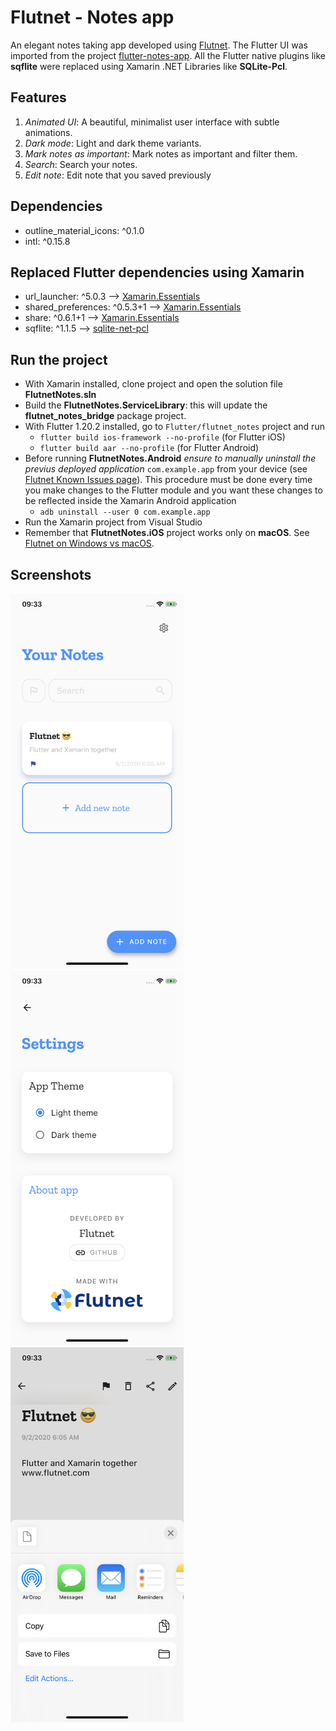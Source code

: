# Flutnet - Notes app

An elegant notes taking app developed using [Flutnet](https://www.flutnet.com). The Flutter UI was imported from the project [flutter-notes-app](https://github.com/roshanrahman/flutter-notes-app). All the Flutter native plugins like **sqflite** were replaced using Xamarin .NET Libraries like **SQLite-Pcl**. 

## Features

1. *Animated UI*: A beautiful, minimalist user interface with subtle animations.
2. *Dark mode*: Light and dark theme variants.
3. *Mark notes as important*: Mark notes as important and filter them.
4. *Search*: Search your notes.
5. *Edit note*: Edit note that you saved previously

## Dependencies

- outline_material_icons: ^0.1.0
- intl: ^0.15.8

## Replaced Flutter dependencies using Xamarin

- url_launcher: ^5.0.3 --> [Xamarin.Essentials](https://www.nuget.org/packages/Xamarin.Essentials/)
- shared_preferences: ^0.5.3+1 --> [Xamarin.Essentials](https://www.nuget.org/packages/Xamarin.Essentials/)
- share: ^0.6.1+1 --> [Xamarin.Essentials](https://www.nuget.org/packages/Xamarin.Essentials/)
- sqflite: ^1.1.5 --> [sqlite-net-pcl](https://www.nuget.org/packages/sqlite-net-pcl/)

## Run the project

- With Xamarin installed, clone project and open the solution file **FlutnetNotes.sln**
- Build the **FlutnetNotes.ServiceLibrary**: this will update the **flutnet_notes_bridge** package project.
- With Flutter 1.20.2 installed, go to `Flutter/flutnet_notes` project and run 
    - `flutter build ios-framework --no-profile` (for Flutter iOS)
    - `flutter build aar --no-profile` (for Flutter Android)
- Before running **FlutnetNotes.Android** _ensure to manually uninstall the previus deployed application_ `com.example.app` from your device (see [Flutnet Known Issues page](https://www.flutnet.com/Download/Release-Notes/Known-Issues)). This procedure must be done every time you make changes to the Flutter module and you want these changes to be reflected inside the Xamarin Android application
    - `adb uninstall --user 0 com.example.app`
- Run the Xamarin project from Visual Studio
- Remember that **FlutnetNotes.iOS** project works only on **macOS**. See [Flutnet on Windows vs macOS](https://www.flutnet.com/Documentation/Getting-Started/Flutnet-on-Windows-vs-macOS).

## Screenshots

<img src="github_assets/app.png" height="600">
<img src="github_assets/app2.png" height="600">
<img src="github_assets/app3.png" height="600">


